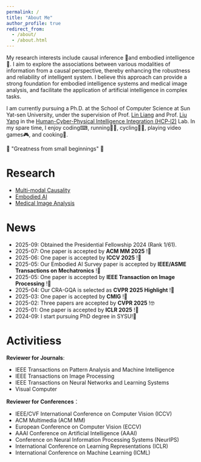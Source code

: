 ```yaml
---
permalink: /
title: "About Me"
author_profile: true
redirect_from: 
  - /about/
  - /about.html
---
```



My research interests include causal inference 🎲and embodied intelligence🤖. I aim to explore the associations between various modalities of information from a causal perspective, thereby enhancing the robustness and reliability of intelligent system. I believe this approach can provide a strong foundation for embodied intelligence systems and medical image analysis, and facilitate the application of artificial intelligence in complex tasks. 

I am currently pursuing a Ph.D. at the School of Computer Science at Sun Yat-sen University, under the supervision of Prof. [Lin Liang](http://www.linliang.net/) and Prof. [Liu Yang](https://yangliu9208.github.io/) in the [Human-Cyber-Physical Intelligence Integration (HCP-l2)](https://www.sysu-hcp.net/) Lab. In my spare time, I enjoy coding⌨, running🏃‍♂️, cycling🚴‍♂️, playing video games🎮, and cooking🥘.

🌟 "Greatness from small beginnings" 🌟

Research
======
- [Multi-modal Causality](./)
- [Embodied AI](./)
- [Medical Image Analysis](./)

News
======
- 2025-09: Obtained the Presidential Fellowship 2024 (Rank 1/61).
- 2025-07: One paper is accepted by **ACM MM 2025** !🎉
- 2025-06: One paper is accepted by **ICCV 2025** !🎉
- 2025-05: Our Embodied AI Survey paper is accepted by **IEEE/ASME Transactions on Mechatronics** !🎉
- 2025-05: One paper is accepted by **IEEE Transaction on Image Processing** !🎉
- 2025-04: Our CRA-GQA is selected as **CVPR 2025 Highlight** !🎉
- 2025-03: One paper is accepted by **CMIG** !🎉
- 2025-02: Three papers are accepted by **CVPR 2025** !🤓
- 2025-01: One paper is accepted by **ICLR 2025** !🎉
- 2024-09: I start pursuing PhD degree in SYSU!🚀

Activitiess
======
**Reviewer for Journals**:

- IEEE Transactions on Pattern Analysis and Machine Intelligence
- IEEE Transactions on Image Processing
- IEEE Transactions on Neural Networks and Learning Systems
- Visual Computer

**Reviewer for Conferences**：
- IEEE/CVF International Conference on Computer Vision (ICCV)
- ACM Multimedia (ACM MM)
- European Conference on Computer Vision (ECCV)
- AAAI Conference on Artificial Intelligence (AAAI)
- Conference on Neural Information Processing Systems (NeurIPS)
- International Conference on Learning Representations (ICLR)
- International Conference on Machine Learning (ICML)
